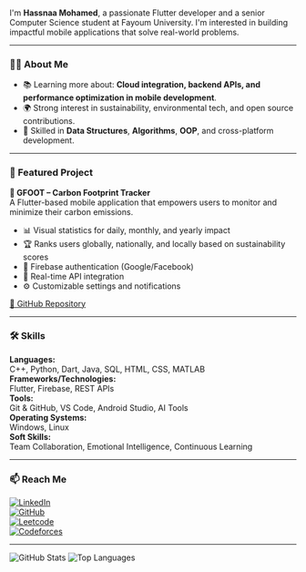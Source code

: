 ###

I'm **Hassnaa Mohamed**, a passionate Flutter developer and a senior Computer Science student at Fayoum University. I'm interested in building impactful mobile applications that solve real-world problems.

---

### 👩‍💻 About Me
- 📚 Learning more about: **Cloud integration, backend APIs, and performance optimization in mobile development**.
- 🌍 Strong interest in sustainability, environmental tech, and open source contributions.
- 🧠 Skilled in **Data Structures**, **Algorithms**, **OOP**, and cross-platform development.

---

### 🚀 Featured Project

**🌱 GFOOT – Carbon Footprint Tracker**  
A Flutter-based mobile application that empowers users to monitor and minimize their carbon emissions.
- 📊 Visual statistics for daily, monthly, and yearly impact
- 🏆 Ranks users globally, nationally, and locally based on sustainability scores
- 🔐 Firebase authentication (Google/Facebook)
- 🔄 Real-time API integration
- ⚙️ Customizable settings and notifications

[🔗 GitHub Repository](https://github.com/Hassnaa9/GFOOT)

---

### 🛠 Skills

**Languages:**  
C++, Python, Dart, Java, SQL, HTML, CSS, MATLAB  
**Frameworks/Technologies:**  
Flutter, Firebase, REST APIs  
**Tools:**  
Git & GitHub, VS Code, Android Studio, AI Tools  
**Operating Systems:**  
Windows, Linux  
**Soft Skills:**  
Team Collaboration, Emotional Intelligence, Continuous Learning

---

### 📫 Reach Me

[![LinkedIn](https://img.shields.io/badge/LinkedIn-blue?logo=linkedin&style=flat-square)](https://www.linkedin.com/in/hassnaa-mohamed-ab561b249)  
[![GitHub](https://img.shields.io/badge/GitHub-black?logo=github&style=flat-square)](https://github.com/Hassnaa9)  
[![Leetcode](https://img.shields.io/badge/LeetCode-orange?logo=leetcode&style=flat-square)](https://leetcode.com/u/Hassnaa9/)  
[![Codeforces](https://img.shields.io/badge/Codeforces-blue?logo=codeforces&style=flat-square)](https://codeforces.com/profile/Hassnaa9)  

---

![GitHub Stats](https://github-readme-stats.vercel.app/api?username=Hassnaa9&show_icons=true&theme=default)
![Top Languages](https://github-readme-stats.vercel.app/api/top-langs/?username=Hassnaa9&layout=compact)
